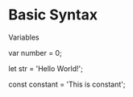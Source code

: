 # Basic Syntax

Variables

var number = 0;

let str = 'Hello World!';

const constant = 'This is constant';
